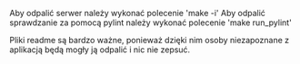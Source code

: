 Aby odpalić serwer należy wykonać polecenie 'make -i'
Aby odpalić sprawdzanie za pomocą pylint należy wykonać polecenie 'make run_pylint'

Pliki readme są bardzo ważne, ponieważ dzięki nim osoby niezapoznane z aplikacją będą mogły ją odpalić i nic nie zepsuć.
